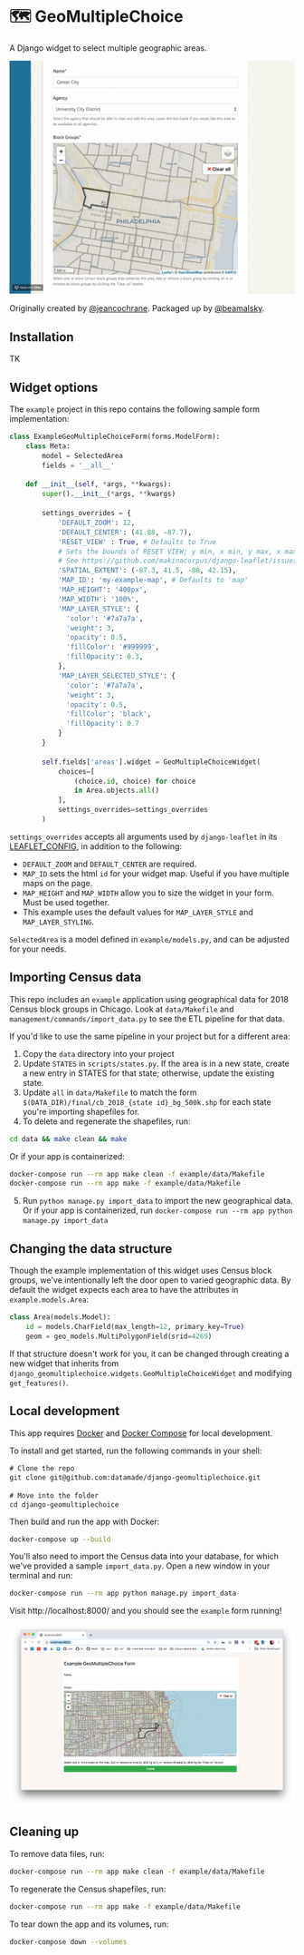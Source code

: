 # 🗺 GeoMultipleChoice

A Django widget to select multiple geographic areas.

![GeoMultipleChoice demo](images/just-spaces.gif)

Originally created by [@jeancochrane](https://github.com/jeancochrane). Packaged up by [@beamalsky](https://github.com/beamalsky).

## Installation

TK

## Widget options

The `example` project in this repo contains the following sample form implementation:

```python
class ExampleGeoMultipleChoiceForm(forms.ModelForm):
    class Meta:
        model = SelectedArea
        fields = '__all__'

    def __init__(self, *args, **kwargs):
        super().__init__(*args, **kwargs)

        settings_overrides = {
            'DEFAULT_ZOOM': 12,
            'DEFAULT_CENTER': (41.88, -87.7),
            'RESET_VIEW' : True, # Defaults to True
            # Sets the bounds of RESET VIEW; y min, x min, y max, x max
            # See https://github.com/makinacorpus/django-leaflet/issues/192
            'SPATIAL_EXTENT': (-87.3, 41.5, -88, 42.15),
            'MAP_ID': 'my-example-map', # Defaults to 'map'
            'MAP_HEIGHT': '400px',
            'MAP_WIDTH': '100%',
            'MAP_LAYER_STYLE': {
              'color': '#7a7a7a',
              'weight': 3,
              'opacity': 0.5,
              'fillColor': '#999999',
              'fillOpacity': 0.3,
            },
            'MAP_LAYER_SELECTED_STYLE': {
              'color': '#7a7a7a',
              'weight': 3,
              'opacity': 0.5,
              'fillColor': 'black',
              'fillOpacity': 0.7
            }
        }

        self.fields['areas'].widget = GeoMultipleChoiceWidget(
            choices=[
                (choice.id, choice) for choice
                in Area.objects.all()
            ],
            settings_overrides=settings_overrides
        )
```

`settings_overrides` accepts all arguments used by `django-leaflet` in its [LEAFLET_CONFIG](https://django-leaflet.readthedocs.io/en/latest/templates.html#configuration), in addition to the following:

- `DEFAULT_ZOOM` and `DEFAULT_CENTER` are required.
- `MAP_ID` sets the html `id` for your widget map. Useful if you have multiple maps on the page.
- `MAP_HEIGHT` and `MAP_WIDTH` allow you to size the widget in your form. Must be used together.
- This example uses the default values for `MAP_LAYER_STYLE` and `MAP_LAYER_STYLING`.

`SelectedArea` is a model defined in `example/models.py`, and can be adjusted for your needs.

## Importing Census data

This repo includes an `example` application using geographical data for 2018 Census block groups in Chicago. Look at `data/Makefile` and `management/commands/import_data.py` to see the ETL pipeline for that data.

If you'd like to use the same pipeline in your project but for a different area:

1. Copy the `data` directory into your project
2. Update `STATES` in `scripts/states.py`. If the area is in a new state, create a new entry in STATES for that state; otherwise, update the existing state.
3. Update `all` in `data/Makefile` to match the form `$(DATA_DIR)/final/cb_2018_{state id}_bg_500k.shp` for each state you're importing shapefiles for.
4. To delete and regenerate the shapefiles, run:

```bash
cd data && make clean && make
```

Or if your app is containerized:

```bash
docker-compose run --rm app make clean -f example/data/Makefile
docker-compose run --rm app make -f example/data/Makefile
```

5. Run `python manage.py import_data` to import the new geographical data. Or if your app is containerized, run `docker-compose run --rm app python manage.py import_data`

## Changing the data structure

Though the example implementation of this widget uses Census block groups, we've intentionally left the door open to varied geographic data. By default the widget expects each area to have the attributes in `example.models.Area`:

```python
class Area(models.Model):
    id = models.CharField(max_length=12, primary_key=True)
    geom = geo_models.MultiPolygonField(srid=4269)
```

If that structure doesn't work for you, it can be changed through creating a new widget that inherits from `django_geomultiplechoice.widgets.GeoMultipleChoiceWidget` and modifying `get_features()`.

## Local development

This app requires [Docker](https://docs.docker.com/get-docker/) and [Docker Compose](https://docs.docker.com/compose/install/) for local development.

To install and get started, run the following commands in your shell:

```
# Clone the repo
git clone git@github.com:datamade/django-geomultiplechoice.git

# Move into the folder
cd django-geomultiplechoice
```

Then build and run the app with Docker:

```bash
docker-compose up --build
```

You'll also need to import the Census data into your database, for which we've provided a sample `import_data.py`. Open a new window in your terminal and run:

```bash
docker-compose run --rm app python manage.py import_data
```

Visit http://localhost:8000/ and you should see the `example` form running!

![GeoMultipleChoiceWidget example](images/geomultiplechoicewidget.png)

## Cleaning up

To remove data files, run:

```bash
docker-compose run --rm app make clean -f example/data/Makefile
```

To regenerate the Census shapefiles, run:

```bash
docker-compose run --rm app make -f example/data/Makefile
```

To tear down the app and its volumes, run:

```bash
docker-compose down --volumes
```
